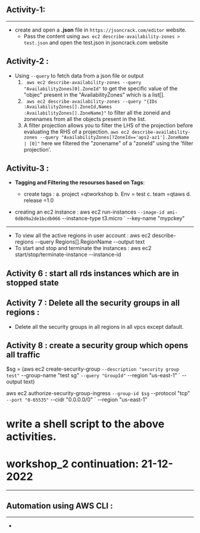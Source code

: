 ## Activity-1:
---------------
* create and open a **.json** file in `https://jsoncrack.com/editor` website.
  * Pass the content using `aws ec2 describe-availability-zones > test.json` and open the test.json in jsoncrack.com website
## Activity-2 :
* Using `--query` to fetch data from a json file or output 
   1. ` aws ec2 describe-availability-zones --query "AvailabilityZones[0].ZoneId"` to get the specific value of the "objec" present in the "AvailabilityZones" which is a list[].
   2. ` aws ec2 describe-availability-zones --query "{IDs :AvailabilityZones[].ZoneId,Names :AvailabilityZones[].ZoneName}"` to filter all the zoneid and zonenames from all the objects present in the list.
   3. A filter projection allows you to filter the LHS of the projection before evaluating the RHS of a projection.
   `aws ec2 describe-availability-zones --query "AvailabilityZones[?ZoneId=='aps2-az1'].ZoneName | [0]"` here we filtered the "zonename" of a "zoneId" using the 'filter projection'.
## Activitu-3 :
* **Tagging and Filtering the resourses based on Tags**:
  * create tags :
     a. project =qtworkshop
     b. Env = test
     c. team =qtaws
     d. release =1.0

* creating an ec2 instance :
   aws ec2 run-instances `
    --image-id ami-0d8d9a2de1bcdb066 `
    --instance-type t3.micro `
    --key-name "mypckey"
------------
* To view all the active regions in user account : 
    aws ec2 describe-regions --query Regions[].RegionName --output text  
* To start and stop and terminate the instances :
  aws ec2 start/stop/terminate-instance --instance-id <id> 
## Activity 6 : start all rds instances which are in stopped state
## Activity 7 : Delete all the security groups in all regions :
* Delete all the security groups in all regions in all vpcs except dafault.
## Activity 8 : create a security group which opens all traffic 

$sg = (aws ec2 create-security-group `
 --description "security group test" `
 --group-name "test sg" `
 --query "GroupId" `
 --region "us-east-1" `
 --output text)

aws ec2 authorize-security-group-ingress `
 --group-id $sg `
 --protocol "tcp" `
 --port "0-65535" ` 
 --cidr "0.0.0.0/0" `
 --region "us-east-1"

# write a shell script to the above activities.

# workshop_2 continuation: 21-12-2022
-------------------------------------
##  Automation using AWS CLI :
-----------------------------------

* 
